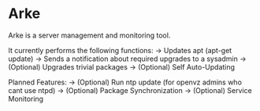 Arke
====

Arke is a server management and monitoring tool.

It currently performs the following functions:
	-> Updates apt (apt-get update)
	-> Sends a notification about required upgrades to a sysadmin
	-> (Optional) Upgrades trivial packages
	-> (Optional) Self Auto-Updating

Planned Features:
	-> (Optional) Run ntp update (for openvz admins who cant use ntpd)
	-> (Optional) Package Synchronization
	-> (Optional) Service Monitoring
